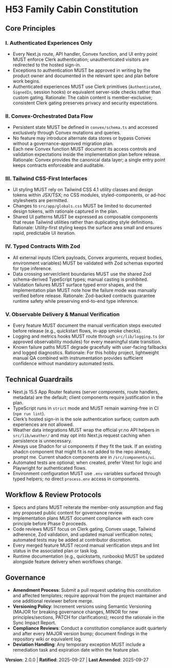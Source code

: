 <!--
Sync Impact Report
Version change: 1.0.0 → 2.0.0
Modified principles:
- II. Convex-Orchestrated Data Flow (removed automated test pairing requirement)
- IV. Typed Contracts With Zod (removed automated test mandate)
- V. Testable and Observable Delivery → V. Observable Delivery & Manual Verification
Added sections: none
Removed sections: Automated test obligations across principles, guardrails, and workflow
Templates requiring updates:
- ✅ .specify/templates/plan-template.md
- ✅ .specify/templates/spec-template.md
- ✅ .specify/templates/tasks-template.md
Follow-up TODOs: none
-->

# H53 Family Cabin Constitution

## Core Principles

### I. Authenticated Experiences Only

- Every Next.js route, API handler, Convex function, and UI entry point MUST enforce Clerk authentication; unauthenticated visitors are redirected to the hosted sign-in.
- Exceptions to authentication MUST be approved in writing by the product owner and documented in the relevant spec and plan before work begins.
- Authenticated experiences MUST use Clerk primitives (`Authenticated`, `SignedIn`, session hooks) or equivalent server-side checks rather than custom gating.
  Rationale: The cabin content is member-exclusive; consistent Clerk gating preserves privacy and security expectations.

### II. Convex-Orchestrated Data Flow

- Persistent state MUST be defined in `convex/schema.ts` and accessed exclusively through Convex mutations and queries.
- No feature may introduce alternate data stores or bypass Convex without a governance-approved migration plan.
- Each new Convex function MUST document its access controls and validation expectations inside the implementation plan before release.
  Rationale: Convex provides the canonical data layer; a single entry point keeps contracts enforceable and auditable.

### III. Tailwind CSS-First Interfaces

- UI styling MUST rely on Tailwind CSS 4.1 utility classes and design tokens within JSX/TSX; no CSS modules, styled-components, or ad-hoc stylesheets are permitted.
- Changes to `src/app/globals.css` MUST be limited to documented design tokens, with rationale captured in the plan.
- Shared UI patterns MUST be expressed as composable components that reuse Tailwind utilities rather than duplicating style definitions.
  Rationale: Utility-first styling keeps the surface area small and ensures rapid, predictable UI iteration.

### IV. Typed Contracts With Zod

- All external inputs (Clerk payloads, Convex arguments, request bodies, environment variables) MUST be validated with Zod schemas exported for type inference.
- Data crossing server/client boundaries MUST use the shared Zod schema-derived TypeScript types; manual casting is prohibited.
- Validation failures MUST surface typed error shapes, and the implementation plan MUST note how the failure mode was manually verified before release.
  Rationale: Zod-backed contracts guarantee runtime safety while preserving end-to-end type inference.

### V. Observable Delivery & Manual Verification

- Every feature MUST document the manual verification steps executed before release (e.g., quickstart flows, in-app smoke checks).
- Logging and metrics hooks MUST route through `src/lib/logging.ts` (or approved observability modules) for every meaningful state transition.
- Known failure paths MUST degrade gracefully with user-facing fallbacks and logged diagnostics.
  Rationale: For this hobby project, lightweight manual QA combined with instrumentation provides sufficient confidence without mandatory automated tests.

## Technical Guardrails

- Next.js 15.5 App Router features (server components, route handlers, metadata) are the default; client components require justification in the plan.
- TypeScript runs in `strict` mode and MUST remain warning-free in CI (`npm run lint`).
- Clerk’s hosted sign-in is the sole authentication surface; custom auth experiences are not allowed.
- Weather data integrations MUST wrap the official yr.no API helpers in `src/lib/weather/` and may opt into Next.js request caching when persistence is unnecessary.
- Always use Shadcn for ui components if they fit the task. If an existing shadcn component that might fit is not added to the repo already, prompt me. Current shadcn components are in `/src/components/ui`.
- Automated tests are optional; when created, prefer Vitest for logic and Playwright for authenticated flows.
- Environment configuration MUST use `.env` variables surfaced through typed helpers; no direct `process.env` access in components.

## Workflow & Review Protocols

- Specs and plans MUST reiterate the member-only assumption and flag any proposed public content for governance review.
- Implementation plans MUST document compliance with each core principle before Phase 0 proceeds.
- Code reviews MUST focus on Clerk gating, Convex usage, Tailwind adherence, Zod validation, and updated manual verification notes; automated tests may be added at contributor discretion.
- Every merged feature MUST record manual verification steps and lint status in the associated plan or task log.
- Runtime documentation (e.g., quickstarts, runbooks) MUST be updated alongside feature delivery when workflows change.

## Governance

- **Amendment Process**: Submit a pull request updating this constitution and affected templates; require approval from the project maintainer and one additional reviewer before merge.
- **Versioning Policy**: Increment versions using Semantic Versioning (MAJOR for breaking governance changes, MINOR for new principles/sections, PATCH for clarifications); record the rationale in the Sync Impact Report.
- **Compliance Reviews**: Conduct a constitution compliance audit quarterly and after every MAJOR version bump; document findings in the repository wiki or equivalent log.
- **Deviation Handling**: Any temporary exception MUST include a remediation task and expiration date within the feature plan.

**Version**: 2.0.0 | **Ratified**: 2025-09-27 | **Last Amended**: 2025-09-27
